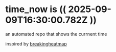 # time_now is (( 2025-09-09T16:30:00.782Z ))

an automated repo that shows the currnent time

inspired by [breakingheatmap](https://github.com/breakingheatmap/breakingheatmap)